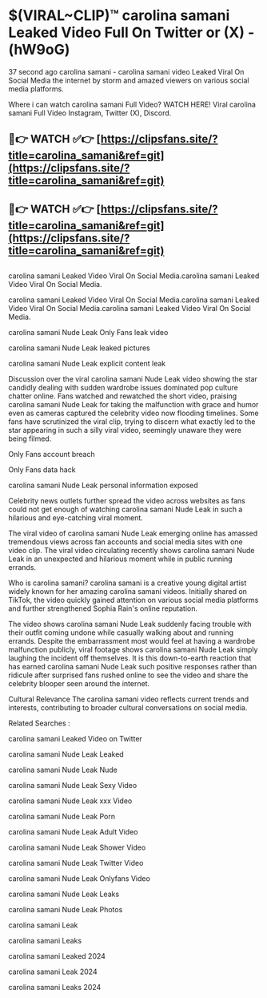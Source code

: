 # $(VIRAL~CLIP)™ carolina samani Leaked Video Full On Twitter or (X) -(hW9oG)
37 second ago carolina samani - carolina samani video Leaked Viral On Social Media the internet by storm and amazed viewers on various social media platforms.

Where i can watch carolina samani Full Video? WATCH HERE! Viral carolina samani Full Video Instagram, Twitter (X), Discord.

## 🔴👉 WATCH ✅👉 [https://clipsfans.site/?title=carolina_samani&ref=git](https://clipsfans.site/?title=carolina_samani&ref=git)
## 🔴👉 WATCH ✅👉 [https://clipsfans.site/?title=carolina_samani&ref=git](https://clipsfans.site/?title=carolina_samani&ref=git)
##
carolina samani Leaked Video Viral On Social Media.carolina samani Leaked Video Viral On Social Media.

carolina samani Leaked Video Viral On Social Media.carolina samani Leaked Video Viral On Social Media.carolina samani Leaked Video Viral On Social Media.

carolina samani Nude Leak Only Fans leak video

carolina samani Nude Leak leaked pictures

carolina samani Nude Leak explicit content leak

Discussion over the viral carolina samani Nude Leak video showing the star candidly dealing with sudden wardrobe issues dominated pop culture chatter online. Fans watched and rewatched the short video, praising carolina samani Nude Leak for taking the malfunction with grace and humor even as cameras captured the celebrity video now flooding timelines. Some fans have scrutinized the viral clip, trying to discern what exactly led to the star appearing in such a silly viral video, seemingly unaware they were being filmed.


Only Fans account breach

Only Fans data hack

carolina samani Nude Leak personal information exposed

Celebrity news outlets further spread the video across websites as fans could not get enough of watching carolina samani Nude Leak in such a hilarious and eye-catching viral moment.


The viral video of carolina samani Nude Leak emerging online has amassed tremendous views across fan accounts and social media sites with one video clip. The viral video circulating recently shows carolina samani Nude Leak in an unexpected and hilarious moment while in public running errands.


Who is carolina samani? carolina samani is a creative young digital artist widely known for her amazing carolina samani videos. Initially shared on TikTok, the video quickly gained attention on various social media platforms and further strengthened Sophia Rain's online reputation.

The video shows carolina samani Nude Leak suddenly facing trouble with their outfit coming undone while casually walking about and running errands. Despite the embarrassment most would feel at having a wardrobe malfunction publicly, viral footage shows carolina samani Nude Leak simply laughing the incident off themselves. It is this down-to-earth reaction that has earned carolina samani Nude Leak such positive responses rather than ridicule after surprised fans rushed online to see the video and share the celebrity blooper seen around the internet.

Cultural Relevance The carolina samani video reflects current trends and interests, contributing to broader cultural conversations on social media.

Related Searches :

carolina samani Leaked Video on Twitter

carolina samani Nude Leak Leaked

carolina samani Nude Leak Nude

carolina samani Nude Leak Sexy Video

carolina samani Nude Leak xxx Video

carolina samani Nude Leak Porn

carolina samani Nude Leak Adult Video

carolina samani Nude Leak Shower Video

carolina samani Nude Leak Twitter Video

carolina samani Nude Leak Onlyfans Video

carolina samani Nude Leak Leaks

carolina samani Nude Leak Photos

carolina samani Leak

carolina samani Leaks

carolina samani Leaked 2024

carolina samani Leak 2024

carolina samani Leaks 2024

